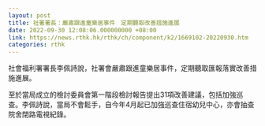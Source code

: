 ```yaml
---
layout: post
title: 社署署長：嚴肅跟進童樂居事件　定期聽取改善措施進展
date: 2022-09-30 12:08:06.000000000 +08:00
link: https://news.rthk.hk/rthk/ch/component/k2/1669102-20220930.htm
categories: rthk
---
```


社會福利署署長李佩詩說，社署會嚴肅跟進童樂居事件，定期聽取匯報落實改善措施進展。

至於當局成立的檢討委員會第一階段檢討報告提出31項改善建議，包括加強巡查。李佩詩說，當局不會鬆手，自今年4月起已加強巡查住宿幼兒中心，亦會抽查院舍閉路電視紀錄。
